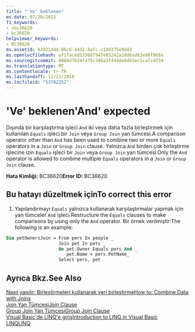 ```yaml
---
title: "'Ve' beklenen"
ms.date: 07/20/2015
f1_keywords:
- vbc36620
- bc36620
helpviewer_keywords:
- BC36620
ms.assetid: b3d21d4d-86c0-44d2-8afc-c19d375e9ddd
ms.openlocfilehash: af17aced533687947e85242a18d6ad63e98f868a
ms.sourcegitcommit: 0888d7b24f475c346a3f444de8d83ec1ca7cd234
ms.translationtype: MT
ms.contentlocale: tr-TR
ms.lasthandoff: 12/22/2018
ms.locfileid: "53782252"
---
```

# <a name="and-expected"></a><span data-ttu-id="da35a-102">'Ve' beklenen</span><span class="sxs-lookup"><span data-stu-id="da35a-102">'And' expected</span></span>
<span data-ttu-id="da35a-103">Dışında bir karşılaştırma işleci `And` iki veya daha fazla birleştirmek için kullanılan `Equals` işleci bir `Join` veya `Group Join` yan tümcesi.</span><span class="sxs-lookup"><span data-stu-id="da35a-103">A comparison operator other than `And` has been used to combine two or more `Equals` operators in a `Join` or `Group Join` clause.</span></span> <span data-ttu-id="da35a-104">Yalnızca `And` birden çok birleştirme işlecine izin `Equals` işleci bir `Join` veya `Group Join` yan tümcesi.</span><span class="sxs-lookup"><span data-stu-id="da35a-104">Only the `And` operator is allowed to combine multiple `Equals` operators in a `Join` or `Group Join` clause.</span></span>  
  
 <span data-ttu-id="da35a-105">**Hata Kimliği:** BC36620</span><span class="sxs-lookup"><span data-stu-id="da35a-105">**Error ID:** BC36620</span></span>  
  
## <a name="to-correct-this-error"></a><span data-ttu-id="da35a-106">Bu hatayı düzeltmek için</span><span class="sxs-lookup"><span data-stu-id="da35a-106">To correct this error</span></span>  
  
1.  <span data-ttu-id="da35a-107">Yapılandırmayı `Equals` yalnızca kullanarak karşılaştırmalar yapmak için yan tümceler `And` işleci.</span><span class="sxs-lookup"><span data-stu-id="da35a-107">Restructure the `Equals` clauses to make comparisons by using only the `And` operator.</span></span> <span data-ttu-id="da35a-108">Bir örnek verilmiştir:</span><span class="sxs-lookup"><span data-stu-id="da35a-108">The following is an example:</span></span>  
  
```vb  
Dim petOwnersJoin = From pers In people _  
                    Join pet In pets _  
                    On pet.Owner Equals pers And _  
                       pet.Name = pers.PetName_  
                    Select pers, pet  
```  
  
## <a name="see-also"></a><span data-ttu-id="da35a-109">Ayrıca Bkz.</span><span class="sxs-lookup"><span data-stu-id="da35a-109">See Also</span></span>  
 [<span data-ttu-id="da35a-110">Nasıl yapılır: Birleştirmeleri kullanarak veri birleştirme</span><span class="sxs-lookup"><span data-stu-id="da35a-110">How to: Combine Data with Joins</span></span>](../../visual-basic/programming-guide/language-features/linq/how-to-combine-data-with-linq-by-using-joins.md)  
 [<span data-ttu-id="da35a-111">Join Yan Tümcesi</span><span class="sxs-lookup"><span data-stu-id="da35a-111">Join Clause</span></span>](../../visual-basic/language-reference/queries/join-clause.md)  
 [<span data-ttu-id="da35a-112">Group Join Yan Tümcesi</span><span class="sxs-lookup"><span data-stu-id="da35a-112">Group Join Clause</span></span>](../../visual-basic/language-reference/queries/group-join-clause.md)  
 [<span data-ttu-id="da35a-113">Visual Basic'de LINQ'e giriş</span><span class="sxs-lookup"><span data-stu-id="da35a-113">Introduction to LINQ in Visual Basic</span></span>](../../visual-basic/programming-guide/language-features/linq/introduction-to-linq.md)  
 [<span data-ttu-id="da35a-114">LINQ</span><span class="sxs-lookup"><span data-stu-id="da35a-114">LINQ</span></span>](../../visual-basic/programming-guide/language-features/linq/index.md)

